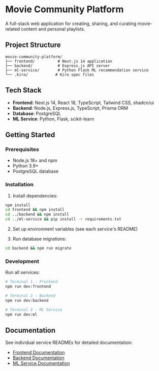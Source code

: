 # Movie Community Platform

A full-stack web application for creating, sharing, and curating movie-related content and personal playlists.

## Project Structure

```
movie-community-platform/
├── frontend/          # Next.js 14 application
├── backend/           # Express.js API server
├── ml-service/        # Python Flask ML recommendation service
└── .kiro/            # Kiro spec files
```

## Tech Stack

- **Frontend**: Next.js 14, React 18, TypeScript, Tailwind CSS, shadcn/ui
- **Backend**: Node.js, Express.js, TypeScript, Prisma ORM
- **Database**: PostgreSQL
- **ML Service**: Python, Flask, scikit-learn

## Getting Started

### Prerequisites

- Node.js 18+ and npm
- Python 3.9+
- PostgreSQL database

### Installation

1. Install dependencies:
```bash
npm install
cd frontend && npm install
cd ../backend && npm install
cd ../ml-service && pip install -r requirements.txt
```

2. Set up environment variables (see each service's README)

3. Run database migrations:
```bash
cd backend && npm run migrate
```

### Development

Run all services:
```bash
# Terminal 1 - Frontend
npm run dev:frontend

# Terminal 2 - Backend
npm run dev:backend

# Terminal 3 - ML Service
npm run dev:ml
```

## Documentation

See individual service READMEs for detailed documentation:
- [Frontend Documentation](./frontend/README.md)
- [Backend Documentation](./backend/README.md)
- [ML Service Documentation](./ml-service/README.md)
